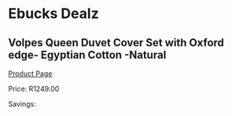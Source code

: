 
# Ebucks Dealz
## Volpes Queen Duvet Cover Set with Oxford edge- Egyptian Cotton -Natural
[Product Page](https://www.ebucks.com/web/shop/productSelected.do?prodId=1068341445&catId=704984344)

Price: R1249.00

Savings: 


	